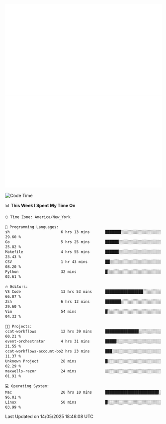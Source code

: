 <a href="https://github.com/jstrieb/github-stats">
 
![](https://github.com/evanhuang117/github-stats/blob/master/generated/overview.svg)
![](https://github.com/evanhuang117/github-stats/blob/master/generated/languages.svg)

</a>

<!--START_SECTION:waka-->
![Code Time](http://img.shields.io/badge/Code%20Time-864%20hrs%2042%20mins-blue)

📊 **This Week I Spent My Time On** 

```text
🕑︎ Time Zone: America/New_York

💬 Programming Languages: 
sh                       6 hrs 13 mins       ███████░░░░░░░░░░░░░░░░░░   29.60 % 
Go                       5 hrs 25 mins       ██████░░░░░░░░░░░░░░░░░░░   25.82 % 
Makefile                 4 hrs 55 mins       ██████░░░░░░░░░░░░░░░░░░░   23.43 % 
CSV                      1 hr 43 mins        ██░░░░░░░░░░░░░░░░░░░░░░░   08.20 % 
Python                   32 mins             █░░░░░░░░░░░░░░░░░░░░░░░░   02.61 % 

🔥 Editors: 
VS Code                  13 hrs 53 mins      █████████████████░░░░░░░░   66.07 % 
Zsh                      6 hrs 13 mins       ███████░░░░░░░░░░░░░░░░░░   29.60 % 
Vim                      54 mins             █░░░░░░░░░░░░░░░░░░░░░░░░   04.33 % 

🐱‍💻 Projects: 
ccat-workflows           12 hrs 39 mins      ███████████████░░░░░░░░░░   60.21 % 
event-orchestrator       4 hrs 31 mins       █████░░░░░░░░░░░░░░░░░░░░   21.55 % 
ccat-workflows-account-bo2 hrs 23 mins       ███░░░░░░░░░░░░░░░░░░░░░░   11.37 % 
Unknown Project          28 mins             █░░░░░░░░░░░░░░░░░░░░░░░░   02.29 % 
maxwells-razor           24 mins             ░░░░░░░░░░░░░░░░░░░░░░░░░   01.91 % 

💻 Operating System: 
Mac                      20 hrs 10 mins      ████████████████████████░   96.01 % 
Linux                    50 mins             █░░░░░░░░░░░░░░░░░░░░░░░░   03.99 % 
```


 Last Updated on 14/05/2025 18:46:08 UTC
<!--END_SECTION:waka-->
